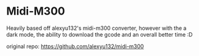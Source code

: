 # Midi-M300

Heavily based off alexyu132's midi-m300 converter, however with the a dark mode, the ability to download the gcode and an overall better time :D

original repo: https://github.com/alexyu132/midi-m300
